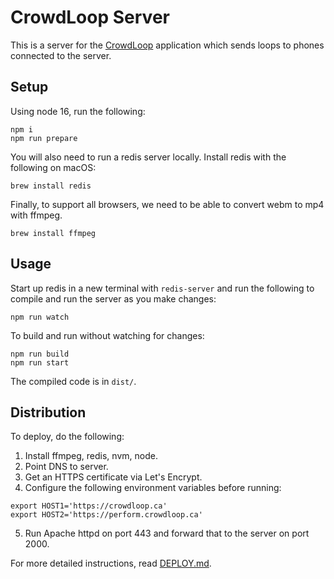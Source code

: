 # CrowdLoop Server

This is a server for the [CrowdLoop](https://github.com/gzinck/crowdloop) application
which sends loops to phones connected to the server.

## Setup

Using node 16, run the following:

```
npm i
npm run prepare
```

You will also need to run a redis server locally. Install redis with the following on macOS:

```
brew install redis
```

Finally, to support all browsers, we need to be able to convert webm to mp4 with ffmpeg.

```
brew install ffmpeg
```

## Usage

Start up redis in a new terminal with `redis-server` and run the following to
compile and run the server as you make changes:

```
npm run watch
```

To build and run without watching for changes:

```
npm run build
npm run start
```

The compiled code is in `dist/`.

## Distribution

To deploy, do the following:

1. Install ffmpeg, redis, nvm, node.
2. Point DNS to server.
3. Get an HTTPS certificate via Let's Encrypt.
4. Configure the following environment variables before running:
```
export HOST1='https://crowdloop.ca'
export HOST2='https://perform.crowdloop.ca'
```
5. Run Apache httpd on port 443 and forward that to the server on port 2000.

For more detailed instructions, read [DEPLOY.md](DEPLOY.md).

